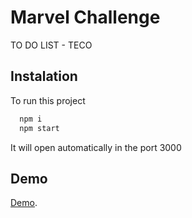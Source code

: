 # Marvel Challenge

TO DO LIST - TECO


## Instalation

To run this project

```bash
  npm i
  npm start
```

It will open automatically in the port 3000

## Demo

[Demo](https://todo-list-teco.vercel.app/).
